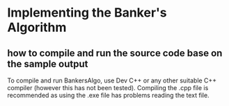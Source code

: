 # Implementing the Banker's Algorithm
## how to compile and run the source code base on the sample output

To compile and run BankersAlgo, use Dev C++ or any other suitable C++ compiler (however this has not been tested). Compiling the .cpp file is recommended as using the .exe file has problems reading the text file.

